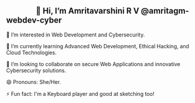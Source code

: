 ## &nbsp;  &nbsp;  &nbsp;  &nbsp;  &nbsp; &nbsp;  &nbsp;  &nbsp;    👋 Hi, I’m Amritavarshini R V @amritagm-webdev-cyber                                                                                                                                                                                    

👀 I’m interested in Web Development and Cybersecurity.                                                                                                                                                

🌱 I’m currently learning Advanced Web Development, Ethical Hacking, and Cloud Technologies.                                                                                                                            

💞️ I’m looking to collaborate on secure Web Applications and innovative Cybersecurity solutions.                                                                                                                      

😄 Pronouns: She/Her.                                                                                                                                                                                                   

⚡ Fun fact: I'm a Keyboard player and good at sketching too!
